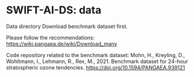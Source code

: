 # SWIFT-AI-DS: data

Data directory
Download benchmark dataset first.

Please follow the recommendations: https://wiki.pangaea.de/wiki/Download_many

Code repository related to the benchmark dataset: Mohn, H., Kreyling, D., Wohltmann, I., Lehmann, R., Rex, M., 2021. Benchmark dataset for 24-hour stratospheric ozone tendencies. https://doi.org/10.1594/PANGAEA.939121
